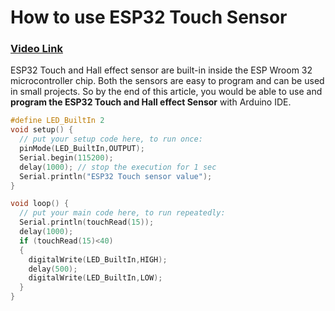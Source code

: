 # How to use ESP32 Touch Sensor

### [Video Link](https://youtu.be/40tyJfvpcxw)

ESP32 Touch and Hall effect sensor are built-in inside the ESP Wroom 32 microcontroller chip. Both the sensors are easy to program and can be used in small projects. So by the end of this article, you would be able to use and  **program the ESP32 Touch and Hall effect Sensor**  with Arduino IDE.

```c
#define LED_BuiltIn 2
void setup() {
  // put your setup code here, to run once:
  pinMode(LED_BuiltIn,OUTPUT);
  Serial.begin(115200);
  delay(1000); // stop the execution for 1 sec
  Serial.println("ESP32 Touch sensor value");
}

void loop() {
  // put your main code here, to run repeatedly:
  Serial.println(touchRead(15));
  delay(1000);
  if (touchRead(15)<40)
  {
    digitalWrite(LED_BuiltIn,HIGH);
    delay(500);
    digitalWrite(LED_BuiltIn,LOW);
  }
}
```

